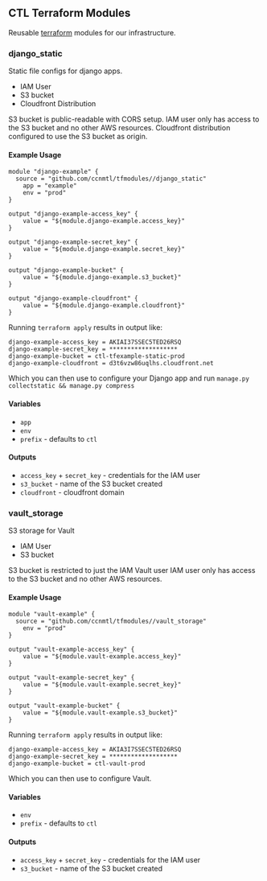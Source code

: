 ## CTL Terraform Modules

Reusable [terraform](https://terraform.io/) modules for our
infrastructure.

### django_static

Static file configs for django apps.

* IAM User
* S3 bucket
* Cloudfront Distribution

S3 bucket is public-readable with CORS setup.
IAM user only has access to the S3 bucket and no other AWS resources.
Cloudfront distribution configured to use the S3 bucket as origin.

#### Example Usage

	module "django-example" {
	  source = "github.com/ccnmtl/tfmodules//django_static"
		app = "example"
		env = "prod"
	}

	output "django-example-access_key" {
		value = "${module.django-example.access_key}"
	}

	output "django-example-secret_key" {
		value = "${module.django-example.secret_key}"
	}

	output "django-example-bucket" {
		value = "${module.django-example.s3_bucket}"
	}

	output "django-example-cloudfront" {
		value = "${module.django-example.cloudfront}"
	}

Running `terraform apply` results in output like:

    django-example-access_key = AKIAI37SSEC5TED26RSQ
    django-example-secret_key = *******************
    django-example-bucket = ctl-tfexample-static-prod
    django-example-cloudfront = d3t6vzw86uqlhs.cloudfront.net


Which you can then use to configure your Django app and run `manage.py
collectstatic && manage.py compress`

#### Variables

* `app`
* `env`
* `prefix` - defaults to `ctl`

#### Outputs

* `access_key` + `secret_key` - credentials for the IAM user
* `s3_bucket` - name of the S3 bucket created
* `cloudfront` - cloudfront domain

### vault_storage

S3 storage for Vault

* IAM User
* S3 bucket

S3 bucket is restricted to just the IAM Vault user
IAM user only has access to the S3 bucket and no other AWS resources.

#### Example Usage

	module "vault-example" {
	  source = "github.com/ccnmtl/tfmodules//vault_storage"
		env = "prod"
	}

	output "vault-example-access_key" {
		value = "${module.vault-example.access_key}"
	}

	output "vault-example-secret_key" {
		value = "${module.vault-example.secret_key}"
	}

	output "vault-example-bucket" {
		value = "${module.vault-example.s3_bucket}"
	}

Running `terraform apply` results in output like:

    django-example-access_key = AKIA3I7SSEC5TED26RSQ
    django-example-secret_key = *******************
    django-example-bucket = ctl-vault-prod


Which you can then use to configure Vault.

#### Variables

* `env`
* `prefix` - defaults to `ctl`

#### Outputs

* `access_key` + `secret_key` - credentials for the IAM user
* `s3_bucket` - name of the S3 bucket created
